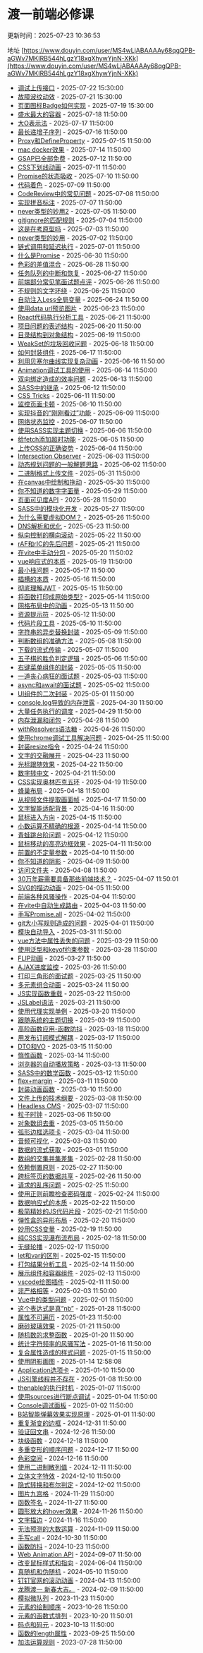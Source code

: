 # 渡一前端必修课

<div class="tip custom-block">

<p>更新时间：2025-07-23 10:36:53</p>

地址 [https://www.douyin.com/user/MS4wLjABAAAAy68qgQPB-aGWv7MKIRB544hLgzY18xgXhywYjnN-XKk](https://www.douyin.com/user/MS4wLjABAAAAy68qgQPB-aGWv7MKIRB544hLgzY18xgXhywYjnN-XKk)

</div>

- [调试上传接口](https://www.douyin.com/video/7529465064575831359) - 2025-07-22 15:30:00
- [故障波纹动效](https://www.douyin.com/video/7528759801354915115) - 2025-07-21 15:30:00
- [页面图标Badge如何实现](https://www.douyin.com/video/7528384472023108883) - 2025-07-19 15:30:00
- [盛水最大的容器](https://www.douyin.com/video/7527923942351211818) - 2025-07-18 11:50:00
- [大O表示法](https://www.douyin.com/video/7527648785279831296) - 2025-07-17 11:50:00
- [最长递增子序列](https://www.douyin.com/video/7527238078243654975) - 2025-07-16 11:50:00
- [Proxy和DefineProperty](https://www.douyin.com/video/7526914254352469282) - 2025-07-15 11:50:00
- [mac docker效果](https://www.douyin.com/video/7526164035604368667) - 2025-07-14 11:50:00
- [GSAP已全部免费](https://www.douyin.com/video/7525793452848631091) - 2025-07-12 11:50:00
- [CSS下划线动画](https://www.douyin.com/video/7525377823087889727) - 2025-07-11 11:50:00
- [Promise的状态吸收](https://www.douyin.com/video/7525050707217534242) - 2025-07-10 11:50:00
- [代码着色](https://www.douyin.com/video/7524630968926358826) - 2025-07-09 11:50:00
- [CodeReview中的常见问题](https://www.douyin.com/video/7524325846744567074) - 2025-07-08 11:50:00
- [实现拼音标注](https://www.douyin.com/video/7523144640418073892) - 2025-07-07 11:50:00
- [never类型的妙用2](https://www.douyin.com/video/7523143797216267574) - 2025-07-05 11:50:00
- [gitignore的匹配规则](https://www.douyin.com/video/7522818556946435337) - 2025-07-04 11:50:00
- [这是在考原型吗](https://www.douyin.com/video/7522404750176898330) - 2025-07-03 11:50:00
- [never类型的妙用](https://www.douyin.com/video/7522095963490520358) - 2025-07-02 11:50:00
- [链式调用和延迟执行](https://www.douyin.com/video/7521664433064660274) - 2025-07-01 11:50:00
- [什么是Promise](https://www.douyin.com/video/7520958193313369363) - 2025-06-30 11:50:00
- [色彩的差值混合](https://www.douyin.com/video/7520552722064559410) - 2025-06-28 11:50:00
- [任务队列的中断和恢复](https://www.douyin.com/video/7520179428488383753) - 2025-06-27 11:50:00
- [前端部分常见笔面试题点评](https://www.douyin.com/video/7519865096215088424) - 2025-06-26 11:50:00
- [不规则的文字环绕](https://www.douyin.com/video/7519435109410409747) - 2025-06-25 11:50:00
- [自动注入Less全局变量](https://www.douyin.com/video/7519130398199221558) - 2025-06-24 11:50:00
- [使用data url预览图片](https://www.douyin.com/video/7517947512288808228) - 2025-06-23 11:50:00
- [React代码执行分析工具](https://www.douyin.com/video/7517947152140684598) - 2025-06-21 11:50:00
- [项目问题的表述结构](https://www.douyin.com/video/7517647774440082724) - 2025-06-20 11:50:00
- [目录结构到对象结构](https://www.douyin.com/video/7517207023969193257) - 2025-06-19 11:50:00
- [WeakSet的垃圾回收问题](https://www.douyin.com/video/7516906054102289673) - 2025-06-18 11:50:00
- [如何封装组件](https://www.douyin.com/video/7516467718342610217) - 2025-06-17 11:50:00
- [利用贝塞尔曲线实现复杂动画](https://www.douyin.com/video/7515783890468900159) - 2025-06-16 11:50:00
- [Animation调试工具的使用](https://www.douyin.com/video/7515358672818539827) - 2025-06-14 11:50:00
- [双向绑定造成的效率问题](https://www.douyin.com/video/7514977136474639642) - 2025-06-13 11:50:00
- [SASS中的继承](https://www.douyin.com/video/7514677337015782695) - 2025-06-12 11:50:00
- [CSS Tricks](https://www.douyin.com/video/7514240974743227685) - 2025-06-11 11:50:00
- [监控页面卡顿](https://www.douyin.com/video/7513940669749153033) - 2025-06-10 11:50:00
- [实现抖音的“刚刚看过”功能](https://www.douyin.com/video/7512749288531758374) - 2025-06-09 11:50:00
- [网络状态监控](https://www.douyin.com/video/7512747862137031945) - 2025-06-07 11:50:00
- [使用SASS实现主题切换](https://www.douyin.com/video/7512453213535178035) - 2025-06-06 11:50:00
- [给fetch添加超时功能](https://www.douyin.com/video/7512015677247606079) - 2025-06-05 11:50:00
- [上传OSS的正确姿势](https://www.douyin.com/video/7511689767268994315) - 2025-06-04 11:50:00
- [Intersection Observer](https://www.douyin.com/video/7511232409883479296) - 2025-06-03 11:50:00
- [动态规划问题的一般解题思路](https://www.douyin.com/video/7510946955997007154) - 2025-06-02 11:50:00
- [二进制格式上传文件](https://www.douyin.com/video/7510158022715395364) - 2025-05-31 11:50:00
- [在canvas中绘制和拖动](https://www.douyin.com/video/7509839847650020620) - 2025-05-30 11:50:00
- [你不知道的数字字面量](https://www.douyin.com/video/7509415838022126884) - 2025-05-29 11:50:00
- [页面可见度API](https://www.douyin.com/video/7509114867140267279) - 2025-05-28 11:50:00
- [SASS中的模块化开发](https://www.douyin.com/video/7508675112980188467) - 2025-05-27 11:50:00
- [为什么需要虚拟DOM？](https://www.douyin.com/video/7507964657097870644) - 2025-05-26 11:50:00
- [DNS解析和优化](https://www.douyin.com/video/7507196056292035850) - 2025-05-23 11:50:00
- [纵向控制的横向滚动](https://www.douyin.com/video/7506910082425244928) - 2025-05-22 11:50:00
- [rAF和rIC的先后问题](https://www.douyin.com/video/7506453027033812263) - 2025-05-21 11:50:00
- [在vite中手动分包](https://www.douyin.com/video/7506368952155655435) - 2025-05-20 11:50:02
- [vue响应式的本质](https://www.douyin.com/video/7504966648873471243) - 2025-05-19 11:50:00
- [最小栈问题](https://www.douyin.com/video/7504966341149969727) - 2025-05-17 11:50:00
- [插槽的本质](https://www.douyin.com/video/7504688148627180834) - 2025-05-16 11:50:00
- [彻底理解JWT](https://www.douyin.com/video/7504219445817036073) - 2025-05-15 11:50:00
- [将函数打印成原始类型?](https://www.douyin.com/video/7503859430216289548) - 2025-05-14 11:50:00
- [网格布局中的动画](https://www.douyin.com/video/7503479031082323252) - 2025-05-13 11:50:00
- [资源提示符](https://www.douyin.com/video/7502468571172212019) - 2025-05-12 11:50:00
- [代码片段工具](https://www.douyin.com/video/7502465135173307686) - 2025-05-10 11:50:00
- [字符串的异步替换封装](https://www.douyin.com/video/7501998906943802658) - 2025-05-09 11:50:00
- [判断数组的准确方法](https://www.douyin.com/video/7501699994508987657) - 2025-05-08 11:50:00
- [下载的流式传输](https://www.douyin.com/video/7501252277194231066) - 2025-05-07 11:50:00
- [五子棋的胜负判定逻辑](https://www.douyin.com/video/7498986431285644555) - 2025-05-06 11:50:00
- [右键菜单组件的封装](https://www.douyin.com/video/7498985607146851620) - 2025-05-05 11:50:00
- [一道丧心病狂的面试题](https://www.douyin.com/video/7498984667643759911) - 2025-05-03 11:50:00
- [async和await的面试题](https://www.douyin.com/video/7498984147667471628) - 2025-05-02 11:50:00
- [UI组件的二次封装](https://www.douyin.com/video/7498980384353291574) - 2025-05-01 11:50:00
- [console.log导致的内存泄露](https://www.douyin.com/video/7498659109642751244) - 2025-04-30 11:50:00
- [大量任务执行的调度](https://www.douyin.com/video/7498356143509523727) - 2025-04-29 11:50:00
- [内存泄漏和闭包](https://www.douyin.com/video/7497916097694289206) - 2025-04-28 11:50:00
- [withResolvers语法糖](https://www.douyin.com/video/7497217817893195048) - 2025-04-26 11:50:00
- [使用chrome调试工具解决问题](https://www.douyin.com/video/7496804270478544147) - 2025-04-25 11:50:00
- [封装resize指令](https://www.douyin.com/video/7496516389537090851) - 2025-04-24 11:50:00
- [文字的交融展开](https://www.douyin.com/video/7496060307853331748) - 2025-04-23 11:50:00
- [光标跟随效果](https://www.douyin.com/video/7495756672686755098) - 2025-04-22 11:50:00
- [数字转中文](https://www.douyin.com/video/7494582477005147443) - 2025-04-21 11:50:00
- [CSS实现奥林匹克五环](https://www.douyin.com/video/7494577053388360997) - 2025-04-19 11:50:00
- [蜂巢布局](https://www.douyin.com/video/7494274030950796583) - 2025-04-18 11:50:00
- [从视频文件提取画面帧](https://www.douyin.com/video/7493876271668153651) - 2025-04-17 11:50:00
- [文字智能适配背景](https://www.douyin.com/video/7493539729560931610) - 2025-04-16 11:50:00
- [鼠标进入方向](https://www.douyin.com/video/7493095444050939175) - 2025-04-15 11:50:00
- [小数运算不精确的根源](https://www.douyin.com/video/7492393499627703563) - 2025-04-14 11:50:00
- [青蛙跳台阶问题](https://www.douyin.com/video/7492048281749540105) - 2025-04-12 11:50:00
- [鼠标移动的高亮边框效果](https://www.douyin.com/video/7491670348262329610) - 2025-04-11 11:50:00
- [前置的不定量参数](https://www.douyin.com/video/7491320117532380454) - 2025-04-10 11:50:00
- [你不知道的阴影](https://www.douyin.com/video/7490925662916660490) - 2025-04-09 11:50:00
- [访问文件夹](https://www.douyin.com/video/7490563373621398810) - 2025-04-08 11:50:00
- [30万年薪需要具备那些前端技术？](https://www.douyin.com/video/7490379793691725065) - 2025-04-07 11:50:01
- [SVG的描边动画](https://www.douyin.com/video/7489295596671618354) - 2025-04-05 11:50:00
- [前端各种风骚操作](https://www.douyin.com/video/7489010673817521417) - 2025-04-04 11:50:00
- [在vite中自动生成路由](https://www.douyin.com/video/7488724020188302619) - 2025-04-03 11:50:00
- [手写Promise.all](https://www.douyin.com/video/7488271063785278758) - 2025-04-02 11:50:00
- [git大小写规则造成的问题](https://www.douyin.com/video/7487965431039413554) - 2025-04-01 11:50:00
- [模块自动导入](https://www.douyin.com/video/7487574943136369957) - 2025-03-31 11:50:00
- [vue方法中属性丢失的问题](https://www.douyin.com/video/7486786319050444083) - 2025-03-29 11:50:00
- [使用泛型和keyof约束参数](https://www.douyin.com/video/7486489068868537635) - 2025-03-28 11:50:00
- [FLIP动画](https://www.douyin.com/video/7486085711561624859) - 2025-03-27 11:50:00
- [AJAX进度监控](https://www.douyin.com/video/7485736934778686754) - 2025-03-26 11:50:00
- [打印三角形的面试题](https://www.douyin.com/video/7485360295511067954) - 2025-03-25 11:50:00
- [多元素组合动画](https://www.douyin.com/video/7484839854963002635) - 2025-03-24 11:50:00
- [JS实现函数重载](https://www.douyin.com/video/7484237402555321639) - 2025-03-22 11:50:00
- [JSLabel语法](https://www.douyin.com/video/7483875247620443442) - 2025-03-21 11:50:00
- [使用代理实现单例](https://www.douyin.com/video/7483494510861815052) - 2025-03-20 11:50:00
- [跟随系统的主题切换](https://www.douyin.com/video/7483073742051003667) - 2025-03-19 11:50:00
- [高阶函数应用-函数防抖](https://www.douyin.com/video/7482761318278139136) - 2025-03-18 11:50:00
- [用发布订阅模式解耦](https://www.douyin.com/video/7481589143621946663) - 2025-03-17 11:50:00
- [DTO和VO](https://www.douyin.com/video/7481588710421663017) - 2025-03-15 11:50:00
- [惰性函数](https://www.douyin.com/video/7481283496581909760) - 2025-03-14 11:50:00
- [浏览器的自动播放策略](https://www.douyin.com/video/7480844633828871443) - 2025-03-13 11:50:00
- [SASS中的数学函数](https://www.douyin.com/video/7480518504488258851) - 2025-03-12 11:50:00
- [flex+margin](https://www.douyin.com/video/7480109631877041408) - 2025-03-11 11:50:00
- [封装动画函数](https://www.douyin.com/video/7479366034948951348) - 2025-03-10 11:50:00
- [文件上传的技术纲要](https://www.douyin.com/video/7479053219000339764) - 2025-03-08 11:50:00
- [Headless CMS](https://www.douyin.com/video/7478622252984978724) - 2025-03-07 11:50:00
- [粒子时钟](https://www.douyin.com/video/7478336459188063540) - 2025-03-06 11:50:00
- [对象数组去重](https://www.douyin.com/video/7477917994182610203) - 2025-03-05 11:50:00
- [弧形边框选项卡](https://www.douyin.com/video/7477576744631897344) - 2025-03-04 11:50:00
- [音频可视化](https://www.douyin.com/video/7476394988285283634) - 2025-03-03 11:50:00
- [数据的流式获取](https://www.douyin.com/video/7476394052619898163) - 2025-03-01 11:50:00
- [数组的交集并集差集](https://www.douyin.com/video/7476074746862521634) - 2025-02-28 11:50:00
- [依赖倒置原则](https://www.douyin.com/video/7475654288723725577) - 2025-02-27 11:50:00
- [跨标签页的数据共享](https://www.douyin.com/video/7475351356044283163) - 2025-02-26 11:50:00
- [请求的乱序问题](https://www.douyin.com/video/7474966486109392168) - 2025-02-25 11:50:00
- [使用正则前瞻检查密码强度](https://www.douyin.com/video/7474433866262990089) - 2025-02-24 11:50:00
- [数据响应式的本质](https://www.douyin.com/video/7473839270755601673) - 2025-02-22 11:50:00
- [极简精妙的JS代码片段](https://www.douyin.com/video/7473483962778733824) - 2025-02-21 11:50:00
- [弹性盒的异形布局](https://www.douyin.com/video/7473120945201220890) - 2025-02-20 11:50:00
- [妙用CSS变量](https://www.douyin.com/video/7472682719776918799) - 2025-02-19 11:50:00
- [纯CSS实现瀑布流布局](https://www.douyin.com/video/7472378268100857128) - 2025-02-18 11:50:00
- [无缝轮播](https://www.douyin.com/video/7471846747837336847) - 2025-02-17 11:50:00
- [let和var的区别](https://www.douyin.com/video/7471258069964492070) - 2025-02-15 11:50:00
- [打包结果分析工具](https://www.douyin.com/video/7470908676191112499) - 2025-02-14 11:50:00
- [展示组件和容器组件](https://www.douyin.com/video/7470490508243062067) - 2025-02-13 11:50:00
- [vscode绘图插件](https://www.douyin.com/video/7469774119056231689) - 2025-02-11 11:50:00
- [非严格相等](https://www.douyin.com/video/7463406799446756662) - 2025-02-03 11:50:00
- [Vue中的类型问题](https://www.douyin.com/video/7463406059722411303) - 2025-02-01 11:50:00
- [这个表达式是真“nb”](https://www.douyin.com/video/7463399449222516004) - 2025-01-28 11:50:00
- [属性不可遍历](https://www.douyin.com/video/7462656805236133174) - 2025-01-23 11:50:00
- [磨砂玻璃效果](https://www.douyin.com/video/7461917731432975635) - 2025-01-21 11:50:00
- [随机数的求整函数](https://www.douyin.com/video/7461229425703587113) - 2025-01-20 11:50:00
- [统计字符频率的风骚写法](https://www.douyin.com/video/7460139017980497193) - 2025-01-16 11:50:00
- [复合属性造成的样式问题](https://www.douyin.com/video/7459754115254504715) - 2025-01-15 11:50:00
- [使用阴影画图](https://www.douyin.com/video/7459629653687405859) - 2025-01-14 12:58:08
- [Application选项卡](https://www.douyin.com/video/7457912528857730358) - 2025-01-10 11:50:00
- [JS引擎线程并不存在](https://www.douyin.com/video/7457143844388343076) - 2025-01-08 11:50:00
- [thenable的执行时机](https://www.douyin.com/video/7456787858540563712) - 2025-01-07 11:50:00
- [使用sources进行断点调试](https://www.douyin.com/video/7455659448053337379) - 2025-01-04 11:50:00
- [Console调试面板](https://www.douyin.com/video/7454938799676640553) - 2025-01-02 11:50:00
- [B站智能弹幕效果实现原理](https://www.douyin.com/video/7454504219769326874) - 2025-01-01 11:50:00
- [重复渐变的边框](https://www.douyin.com/video/7454195372273995034) - 2024-12-31 11:50:00
- [验证回文串](https://www.douyin.com/video/7452336039965822234) - 2024-12-26 11:50:00
- [块级函数](https://www.douyin.com/video/7449362528108416306) - 2024-12-18 11:50:00
- [多重变形的顺序问题](https://www.douyin.com/video/7449001125409246464) - 2024-12-17 11:50:00
- [色彩空间](https://www.douyin.com/video/7447881651943722279) - 2024-12-16 11:50:00
- [使用二进制散列值](https://www.douyin.com/video/7446767679077207330) - 2024-12-11 11:50:00
- [立体文字特效](https://www.douyin.com/video/7446385244871085322) - 2024-12-10 11:50:00
- [隐式转换和布尔判定](https://www.douyin.com/video/7442621187718384896) - 2024-12-02 11:50:00
- [图片九宫格](https://www.douyin.com/video/7442323092313017609) - 2024-11-29 11:50:00
- [函数签名](https://www.douyin.com/video/7441576730457935154) - 2024-11-27 11:50:00
- [圆形放大的hover效果](https://www.douyin.com/video/7441198696714292517) - 2024-11-26 11:50:00
- [文字描边](https://www.douyin.com/video/7437491602748083496) - 2024-11-16 11:50:00
- [无法预测的大数运算](https://www.douyin.com/video/7434879656358104374) - 2024-11-09 11:50:00
- [手写call](https://www.douyin.com/video/7431178812035042600) - 2024-10-30 11:50:00
- [函数防抖](https://www.douyin.com/video/7428537687461743910) - 2024-10-23 11:50:00
- [Web Animation API](https://www.douyin.com/video/7411453465056021800) - 2024-09-07 11:50:00
- [改变鼠标样式和指向](https://www.douyin.com/video/7376195950458440997) - 2024-06-04 11:50:00
- [真随机和伪随机](https://www.douyin.com/video/7366911138828733708) - 2024-05-10 11:50:00
- [钉钉官网的滚动动画](https://www.douyin.com/video/7356906044083244340) - 2024-04-13 11:50:00
- [龙腾渡一 新春大吉。](https://www.douyin.com/video/7332367905813761315) - 2024-02-09 11:50:00
- [模拟微队列](https://www.douyin.com/video/7304210000556133684) - 2023-11-23 11:50:00
- [元素的绘制顺序](https://www.douyin.com/video/7293866184812891429) - 2023-10-26 11:50:00
- [元素的函数式排列](https://www.douyin.com/video/7291677668024601883) - 2023-10-20 11:50:01
- [码点和码元](https://www.douyin.com/video/7289043051497016613) - 2023-10-13 11:50:00
- [函数的length属性](https://www.douyin.com/video/7282298263145860409) - 2023-09-25 11:50:00
- [加法运算规则](https://www.douyin.com/video/7260490479308000575) - 2023-07-28 11:50:00
